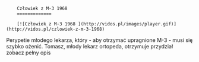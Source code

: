 
        Człowiek z M-3 1968 
        =============
        
        [![Człowiek z M-3 1968 ](http://vidos.pl/images/player.gif)](http://vidos.pl/czlowiek-z-m-3-1968)
        
        
 Perypetie młodego lekarza, który - aby otrzymać upragnione M-3 - musi się szybko ożenić. Tomasz, młody lekarz ortopeda, otrzymuje przydział zobacz pełny opis
    